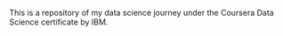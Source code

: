 This is a repository of my data science journey under the Coursera Data Science certificate by IBM.
